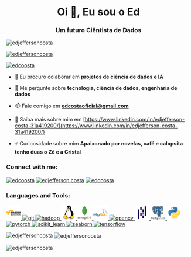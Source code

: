 <h1 align="center">Oi 👋, Eu sou o Ed</h1>
<h3 align="center">Um futuro Ciêntista de Dados</h3>

<p align="left"> <img src="https://komarev.com/ghpvc/?username=edjeffersoncosta&label=Profile%20views&color=0e75b6&style=flat" alt="edjeffersoncosta" /> </p>

<p align="left"> <a href="https://github.com/ryo-ma/github-profile-trophy"><img src="https://github-profile-trophy.vercel.app/?username=edjeffersoncosta" alt="edjeffersoncosta" /></a> </p>

<p align="left"> <a href="https://twitter.com/edcoosta" target="blank"><img src="https://img.shields.io/twitter/follow/edcoosta?logo=twitter&style=for-the-badge" alt="edcoosta" /></a> </p>

- 👯 Eu procuro colaborar em **projetos de ciência de dados e IA**

- 💬 Me pergunte sobre **tecnologia, ciência de dados, engenharia de dados**

- 📫 Fale comigo em **edcostaoficial@gmail.com**

- 📄 Saiba mais sobre mim em [https://www.linkedin.com/in/edjefferson-costa-31a419200/](https://www.linkedin.com/in/edjefferson-costa-31a419200/)

- ⚡ Curioosidade sobre mim **Apaixonado por novelas, café e calopsita tenho duas o Zé e a Cristal**

<h3 align="left">Connect with me:</h3>
<p align="left">
<a href="https://twitter.com/edcoosta" target="blank"><img align="center" src="https://raw.githubusercontent.com/rahuldkjain/github-profile-readme-generator/master/src/images/icons/Social/twitter.svg" alt="edcoosta" height="30" width="40" /></a>
<a href="https://linkedin.com/in/edjefferson costa" target="blank"><img align="center" src="https://raw.githubusercontent.com/rahuldkjain/github-profile-readme-generator/master/src/images/icons/Social/linked-in-alt.svg" alt="edjefferson costa" height="30" width="40" /></a>
<a href="https://instagram.com/edcoosta" target="blank"><img align="center" src="https://raw.githubusercontent.com/rahuldkjain/github-profile-readme-generator/master/src/images/icons/Social/instagram.svg" alt="edcoosta" height="30" width="40" /></a>
</p>

<h3 align="left">Languages and Tools:</h3>
<p align="left"> <a href="https://aws.amazon.com" target="_blank" rel="noreferrer"> <img src="https://raw.githubusercontent.com/devicons/devicon/master/icons/amazonwebservices/amazonwebservices-original-wordmark.svg" alt="aws" width="40" height="40"/> </a> <a href="https://git-scm.com/" target="_blank" rel="noreferrer"> <img src="https://www.vectorlogo.zone/logos/git-scm/git-scm-icon.svg" alt="git" width="40" height="40"/> </a> <a href="https://hadoop.apache.org/" target="_blank" rel="noreferrer"> <img src="https://www.vectorlogo.zone/logos/apache_hadoop/apache_hadoop-icon.svg" alt="hadoop" width="40" height="40"/> </a> <a href="https://www.linux.org/" target="_blank" rel="noreferrer"> <img src="https://raw.githubusercontent.com/devicons/devicon/master/icons/linux/linux-original.svg" alt="linux" width="40" height="40"/> </a> <a href="https://www.mongodb.com/" target="_blank" rel="noreferrer"> <img src="https://raw.githubusercontent.com/devicons/devicon/master/icons/mongodb/mongodb-original-wordmark.svg" alt="mongodb" width="40" height="40"/> </a> <a href="https://www.mysql.com/" target="_blank" rel="noreferrer"> <img src="https://raw.githubusercontent.com/devicons/devicon/master/icons/mysql/mysql-original-wordmark.svg" alt="mysql" width="40" height="40"/> </a> <a href="https://opencv.org/" target="_blank" rel="noreferrer"> <img src="https://www.vectorlogo.zone/logos/opencv/opencv-icon.svg" alt="opencv" width="40" height="40"/> </a> <a href="https://pandas.pydata.org/" target="_blank" rel="noreferrer"> <img src="https://raw.githubusercontent.com/devicons/devicon/2ae2a900d2f041da66e950e4d48052658d850630/icons/pandas/pandas-original.svg" alt="pandas" width="40" height="40"/> </a> <a href="https://www.postgresql.org" target="_blank" rel="noreferrer"> <img src="https://raw.githubusercontent.com/devicons/devicon/master/icons/postgresql/postgresql-original-wordmark.svg" alt="postgresql" width="40" height="40"/> </a> <a href="https://www.python.org" target="_blank" rel="noreferrer"> <img src="https://raw.githubusercontent.com/devicons/devicon/master/icons/python/python-original.svg" alt="python" width="40" height="40"/> </a> <a href="https://pytorch.org/" target="_blank" rel="noreferrer"> <img src="https://www.vectorlogo.zone/logos/pytorch/pytorch-icon.svg" alt="pytorch" width="40" height="40"/> </a> <a href="https://scikit-learn.org/" target="_blank" rel="noreferrer"> <img src="https://upload.wikimedia.org/wikipedia/commons/0/05/Scikit_learn_logo_small.svg" alt="scikit_learn" width="40" height="40"/> </a> <a href="https://seaborn.pydata.org/" target="_blank" rel="noreferrer"> <img src="https://seaborn.pydata.org/_images/logo-mark-lightbg.svg" alt="seaborn" width="40" height="40"/> </a> <a href="https://www.tensorflow.org" target="_blank" rel="noreferrer"> <img src="https://www.vectorlogo.zone/logos/tensorflow/tensorflow-icon.svg" alt="tensorflow" width="40" height="40"/> </a> </p>

<p><img align="left" src="https://github-readme-stats.vercel.app/api/top-langs?username=edjeffersoncosta&show_icons=true&locale=en&layout=compact" alt="edjeffersoncosta" /></p>

<p>&nbsp;<img align="center" src="https://github-readme-stats.vercel.app/api?username=edjeffersoncosta&show_icons=true&locale=en" alt="edjeffersoncosta" /></p>

<p><img align="center" src="https://github-readme-streak-stats.herokuapp.com/?user=edjeffersoncosta&" alt="edjeffersoncosta" /></p>


<!--
**edjeffersoncosta/edjeffersoncosta** is a ✨ _special_ ✨ repository because its `README.md` (this file) appears on your GitHub profile.

Here are some ideas to get you started:

- 🔭 I’m currently working on ...
- 🌱 I’m currently learning ...
- 👯 I’m looking to collaborate on ...
- 🤔 I’m looking for help with ...
- 💬 Ask me about ...
- 📫 How to reach me: ...
- 😄 Pronouns: ...
- ⚡ Fun fact: ...
-->
